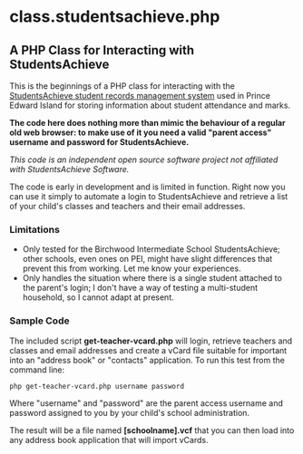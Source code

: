 # class.studentsachieve.php
## A PHP Class for Interacting with StudentsAchieve

This is the beginnings of a PHP class for interacting with the [StudentsAchieve student records management system](http://office.studentsachieve.com/corporate/) used in Prince Edward Island for storing information about student attendance and marks.

**The code here does nothing more than mimic the behaviour of a regular old web browser: to make use of it you need a valid "parent access" username and password for StudentsAchieve.**

*This code is an independent open source software project not affiliated with StudentsAchieve Software.*

The code is early in development and is limited in function. Right now you can use it simply to automate a login to StudentsAchieve and retrieve a list of your child's classes and teachers and their email addresses.

### Limitations

* Only tested for the Birchwood Intermediate School StudentsAchieve; other schools, even ones on PEI, might have slight differences that prevent this from working. Let me know your experiences.
* Only handles the situation where there is a single student attached to the parent's login; I don't have a way of testing a multi-student household, so I cannot adapt at present.

### Sample Code

The included script **get-teacher-vcard.php** will login, retrieve teachers and classes and email addresses and create a vCard file suitable for important into an "address book" or "contacts" application. To run this test from the command line:

	php get-teacher-vcard.php username password
	
Where "username" and "password" are the parent access username and password assigned to you by your child's school administration. 

The result will be a file named **[schoolname].vcf** that you can then load into any address book application that will import vCards.
